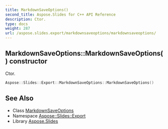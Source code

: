 ```yaml
---
title: MarkdownSaveOptions()
second_title: Aspose.Slides for C++ API Reference
description: Ctor.
type: docs
weight: 287
url: /aspose.slides.export/markdownsaveoptions/markdownsaveoptions/
---
```

## MarkdownSaveOptions::MarkdownSaveOptions() constructor


Ctor.

```cpp
Aspose::Slides::Export::MarkdownSaveOptions::MarkdownSaveOptions()
```

## See Also

* Class [MarkdownSaveOptions](../)
* Namespace [Aspose::Slides::Export](../../)
* Library [Aspose.Slides](../../../)